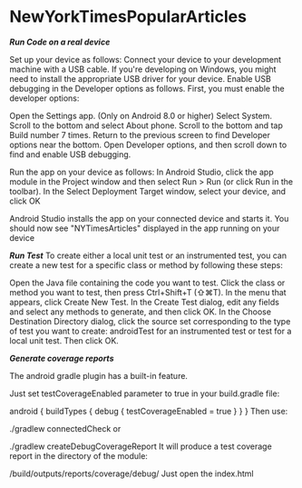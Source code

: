 # NewYorkTimesPopularArticles
***Run Code on a real device***

Set up your device as follows:
Connect your device to your development machine with a USB cable. If you're developing on Windows, you might need to install the appropriate USB driver for your device.
Enable USB debugging in the Developer options as follows.
First, you must enable the developer options:

Open the Settings app.
(Only on Android 8.0 or higher) Select System.
Scroll to the bottom and select About phone.
Scroll to the bottom and tap Build number 7 times.
Return to the previous screen to find Developer options near the bottom.
Open Developer options, and then scroll down to find and enable USB debugging.

Run the app on your device as follows:
In Android Studio, click the app module in the Project window and then select Run > Run (or click Run  in the toolbar).
In the Select Deployment Target window, select your device, and click OK

Android Studio installs the app on your connected device and starts it. 
You should now see "NYTimesArticles" displayed in the app running on your device

***Run Test***
To create either a local unit test or an instrumented test, 
you can create a new test for a specific class or method by following these steps:

Open the Java file containing the code you want to test.
Click the class or method you want to test, then press Ctrl+Shift+T (⇧⌘T).
In the menu that appears, click Create New Test.
In the Create Test dialog, edit any fields and select any methods to generate, and then click OK.
In the Choose Destination Directory dialog, click the source set corresponding to the type of test you want to create: 
androidTest for an instrumented test or test for a local unit test. Then click OK.

***Generate coverage reports***

The android gradle plugin has a built-in feature.

Just set testCoverageEnabled parameter to true in your build.gradle file:

android {
   buildTypes {
      debug {
         testCoverageEnabled = true
      }
   }
}
Then use:

./gradlew connectedCheck
or

./gradlew createDebugCoverageReport
It will produce a test coverage report in the directory of the module:

/build/outputs/reports/coverage/debug/
Just open the index.html